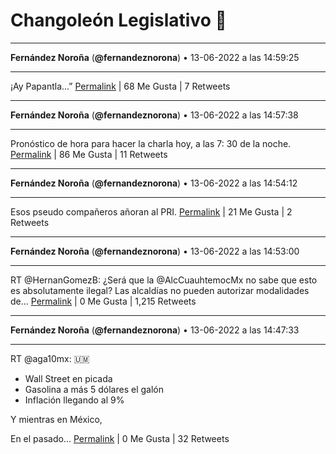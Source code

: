 # Changoleón Legislativo 🙈
*****
**Fernández Noroña** (**@fernandeznorona**) • 13-06-2022 a las 14:59:25
*****
¡Ay Papantla…”
[Permalink](https://twitter.com/fernandeznorona/status/1536483408934850561) | 68 Me Gusta | 7 Retweets
*****
**Fernández Noroña** (**@fernandeznorona**) • 13-06-2022 a las 14:57:38
*****
Pronóstico de hora para hacer la charla  hoy, a las 7: 30 de la noche.
[Permalink](https://twitter.com/fernandeznorona/status/1536482957027844098) | 86 Me Gusta | 11 Retweets
*****
**Fernández Noroña** (**@fernandeznorona**) • 13-06-2022 a las 14:54:12
*****
Esos pseudo compañeros añoran al PRI.
[Permalink](https://twitter.com/fernandeznorona/status/1536482096792977408) | 21 Me Gusta | 2 Retweets
*****
**Fernández Noroña** (**@fernandeznorona**) • 13-06-2022 a las 14:53:00
*****
RT @HernanGomezB: ¿Será que la @AlcCuauhtemocMx no sabe que esto es absolutamente ilegal? Las alcaldías no pueden autorizar modalidades de…
[Permalink](https://twitter.com/fernandeznorona/status/1536481790981963777) | 0 Me Gusta | 1,215 Retweets
*****
**Fernández Noroña** (**@fernandeznorona**) • 13-06-2022 a las 14:47:33
*****
RT @aga10mx: 🇺🇲
- Wall Street en picada
- Gasolina a más 5 dólares el galón
- Inflación llegando al 9%


Y mientras en México,


En el pasado…
[Permalink](https://twitter.com/fernandeznorona/status/1536480420136726529) | 0 Me Gusta | 32 Retweets